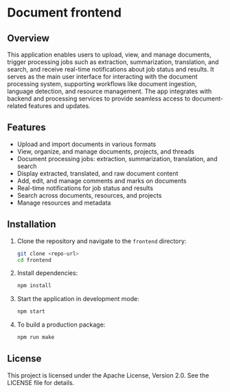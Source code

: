 # Document frontend

## Overview

This application enables users to upload, view, and manage documents, trigger processing jobs such as extraction, summarization, translation, and search, and receive real-time notifications about job status and results. It serves as the main user interface for interacting with the document processing system, supporting workflows like document ingestion, language detection, and resource management. The app integrates with backend and processing services to provide seamless access to document-related features and updates.

## Features

- Upload and import documents in various formats
- View, organize, and manage documents, projects, and threads
- Document processing jobs: extraction, summarization, translation, and search
- Display extracted, translated, and raw document content
- Add, edit, and manage comments and marks on documents
- Real-time notifications for job status and results
- Search across documents, resources, and projects
- Manage resources and metadata

## Installation

1. Clone the repository and navigate to the `frontend` directory:

   ```bash
   git clone <repo-url>
   cd frontend
   ```

2. Install dependencies:

   ```bash
   npm install
   ```

3. Start the application in development mode:

   ```bash
   npm start
   ```

4. To build a production package:
   ```bash
   npm run make
   ```

## License

This project is licensed under the Apache License, Version 2.0. See the LICENSE file for details.
